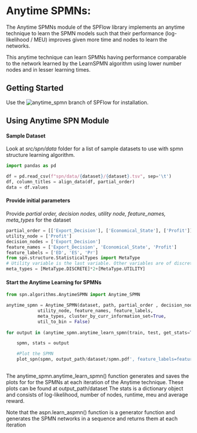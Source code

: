 
# Anytime SPMNs:



The Anytime SPMNs module of the SPFlow library implements an anytime technique
to learn the SPMN models such that their performance (log-likelihood / MEU) 
improves given more time and nodes to learn the networks.

This anytime technique can learn SPMNs having performance comparable to the network
learned by the LearnSPMN algorithm using lower number nodes and in lesser learning times.

## Getting Started

Use the ![anytime_spmn](https://github.com/SwarajPawar/SPFlow/tree/anytime_spmn) branch of SPFlow for installation.

## Using Anytime SPN Module

#### Sample Dataset
Look at *src/spn/data* folder for a list of sample datasets to use with spmn structure learning algorithm. 


```python
import pandas as pd    

df = pd.read_csv(f"spn/data/{dataset}/{dataset}.tsv", sep='\t')
df, column_titles = align_data(df, partial_order)
data = df.values

```

#### Provide initial parameters
Provide *partial order, decision nodes, utility node, feature_names, meta_types* for the dataset
```python
partial_order = [['Export_Decision'], ['Economical_State'], ['Profit']]
utility_node = ['Profit']
decision_nodes = ['Export_Decision']
feature_names = ['Export_Decision', 'Economical_State', 'Profit']
feature_labels = ['ED', 'ES', 'Pr']
from spn.structure.StatisticalTypes import MetaType
# Utility variable is the last variable. Other variables are of discrete type
meta_types = [MetaType.DISCRETE]*2+[MetaType.UTILITY]  
```

#### Start the Anytime Learning for SPMNs 

```python
from spn.algorithms.AnytimeSPMN import Anytime_SPMN

anytime_spmn = Anytime_SPMN(dataset, path, partial_order , decision_nodes,
			utility_node, feature_names, feature_labels, 	
			meta_types, cluster_by_curr_information_set=True,
			util_to_bin = False)
							 
for output in (anytime_spmn.anytime_learn_spmn(train, test, get_stats=True, evaluate_parallel=True)):

	spmn, stats = output

	#Plot the SPMN
	plot_spn(spmn, output_path/dataset/spmn.pdf', feature_labels=feature_labels)
  
```
The anytime_spmn.anytime_learn_spmn() function generates and saves the plots for
for the SPMNs at each iteration of the Anytime technique.
These plots can be found at output_path/dataset
The stats is a dictionary object and consists of log-likelihood,
number of nodes, runtime, meu and average reward. 

Note that the aspn.learn_aspmn() function is a generator function and generates 
the SPMN networks in a sequence and returns them at each iteration


 
